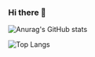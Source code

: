 ### Hi there 👋

<!--
**ashkan-pirmani/ashkan-pirmani** is a ✨ _special_ ✨ repository because its `README.md` (this file) appears on your GitHub profile.

Here are some ideas to get you started:

- 🔭 I’m currently working on ...
- 🌱 I’m currently learning ...
- 👯 I’m looking to collaborate on ...
- 🤔 I’m looking for help with ...
- 💬 Ask me about ...
- 📫 How to reach me: ...
- 😄 Pronouns: ...
- ⚡ Fun fact: ...
-->


![Anurag's GitHub stats](https://github-readme-stats.vercel.app/api?username=ashkan-pirmani&count_private=true&&show_icons=true)

![Top Langs](https://github-readme-stats.vercel.app/api/top-langs/?username=ashkan-pirmani&layout=compact&hide=javascript,html,CSS)
